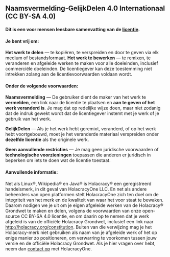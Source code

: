 ## Naamsvermelding-GelijkDelen 4.0 Internationaal (CC BY-SA 4.0)

#### Dit is een voor mensen leesbare samenvatting van de <a href="https://creativecommons.org/licenses/by-sa/4.0/legalcode.nl" target="_blank">licentie</a>.

#### Je bent vrij om:

**Het werk te delen** — te kopiëren, te verspreiden en door te geven via elk medium of bestandsformaat.
**Het werk te bewerken** — te remixen, te veranderen en afgeleide werken te maken voor alle doeleinden, inclusief commerciële doeleinden.
De licentiegever kan deze toestemming niet intrekken zolang aan de licentievoorwaarden voldaan wordt.

#### Onder de volgende voorwaarden:

**Naamsvermelding** — De gebruiker dient de maker van het werk te **vermelden**, een link naar de licentie te plaatsen en **aan te geven of het werk veranderd is**. Je mag dat op redelijke wijze doen, maar niet zodanig dat de indruk gewekt wordt dat de licentiegever instemt met je werk of je gebruik van het werk.

**GelijkDelen** — Als je het werk hebt geremixt, veranderd, of op het werk hebt voortgebouwd, moet je het veranderde materiaal verspreiden onder **dezelfde licentie** als the originele werk.

**Geen aanvullende restricties** — Je mag geen juridische voorwaarden of **technologische voorzieningen** toepassen die anderen er juridisch in beperken om iets te doen wat de licentie toestaat.

#### Aanvullende informatie:

Net als Linux®, Wikipedia® en Java® is Holacracy® een geregistreerd handelsmerk, in dit geval van HolacracyOne LLC. En net als andere beheerders van open platformen stelt HolacracyOne zich ten doel om de integriteit van het merk en de kwaliteit van waar het voor staat te bewaken. Daarom nodigen we je uit om je eigen afgeleide werken van de Holacracy® Grondwet te maken en delen, volgens de voorwaarden van onze open-source CC BY-SA 4.0 licentie, en om daarin op te nemen dat je werk afgeleid is van de officiële Holacracy Grondwet, inclusief een link naar http://holacracy.org/constitution. Buiten van die verwijzing mag je het Holacracy-merk niet gebruiken als naam van je afgeleide werk of het op enige manier zo positioneren, om verwarring te voorkomen tussen jouw versie en de officiële Holacracy Grondwet. Als je hier vragen over hebt, neem dan <a href="http://www.holacracy.org/contact/" target="_blank">contact op</a> met HolacracyOne.
